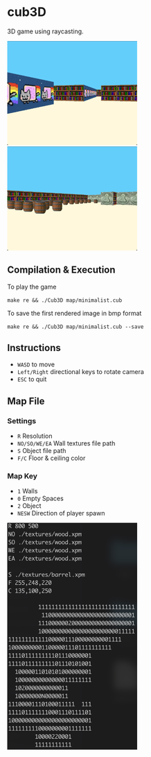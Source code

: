 # cub3D
3D game using raycasting.

<img src="https://github.com/Eflox/cub3D/blob/main/Pictures/Screenshot1.png" width="300"> <img src="https://github.com/Eflox/cub3D/blob/main/Pictures/Screenshot2.png" width="300">


## Compilation & Execution

To play the game
```
make re && ./Cub3D map/minimalist.cub
```

To save the first rendered image in bmp format
```
make re && ./Cub3D map/minimalist.cub --save
```

## Instructions

* ```WASD``` to move
* ```Left/Right``` directional keys to rotate camera
* ```ESC``` to quit

## Map File

### Settings

* ```R``` Resolution
* ```NO/SO/WE/EA``` Wall textures file path
* ```S``` Object file path
* ```F/C``` Floor & ceiling color

### Map Key

* ```1``` Walls
* ```0``` Empty Spaces
* ```2``` Object
* ```NESW``` Direction of player spawn


<img src="https://github.com/Eflox/cub3D/blob/main/Pictures/Map.png" width="300">
